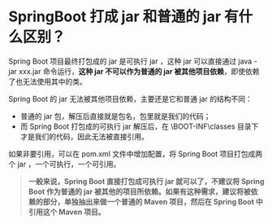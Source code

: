 # SpringBoot 打成 jar 和普通的 jar 有什么区别？

Spring Boot 项目最终打包成的 jar 是可执行 jar ，这种 jar 可以直接通过 java -jar xxx.jar 命令运行，**这种 jar 不可以作为普通的 jar 被其他项目依赖**，即使依赖了也无法使用其中的类。

Spring Boot 的 jar 无法被其他项目依赖，主要还是它和普通 jar 的结构不同：

* 普通的 jar 包，解压后直接就是包名，包里就是我们的代码；
* 而 Spring Boot 打包成的可执行 jar 解压后，在 \BOOT-INF\classes 目录下才是我们的代码，因此无法被直接引用。

如果非要引用，可以在 pom.xml 文件中增加配置，将 Spring Boot 项目打包成两个 jar ，一个可执行，一个可引用。

> **一般来说，Spring Boot 直接打包成可执行 jar 就可以了，不建议将 Spring Boot 作为普通的 jar 被其他的项目所依赖。如果有这种需求，建议将被依赖的部分，单独抽出来做一个普通的 Maven 项目，然后在 Spring Boot 中引用这个 Maven 项目。**
